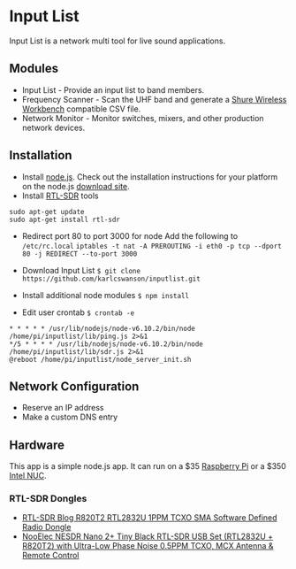# Input List
Input List is a network multi tool for live sound applications.  

## Modules
* Input List - Provide an input list to band members.
* Frequency Scanner - Scan the UHF band and generate a [Shure Wireless Workbench](http://www.shure.com/americas/products/software/wireless-workbench/wireless-workbench-6) compatible CSV file.
* Network Monitor - Monitor switches, mixers, and other production network devices.

## Installation
* Install [node.js](https://nodejs.org).  Check out the installation  instructions for your platform on the node.js [download site](https://nodejs.org/en/download/).
* Install [RTL-SDR](http://osmocom.org/projects/sdr/wiki/rtl-sdr) tools

```
sudo apt-get update
sudo apt-get install rtl-sdr
```

* Redirect port 80 to port 3000 for node
Add the following to `/etc/rc.local`
`iptables -t nat -A PREROUTING -i eth0 -p tcp --dport 80 -j REDIRECT --to-port 3000`

* Download Input List ```$ git clone https://github.com/karlcswanson/inputlist.git```
* Install additional node modules `$ npm install`

* Edit user crontab `$ crontab -e`
```
* * * * * /usr/lib/nodejs/node-v6.10.2/bin/node /home/pi/inputlist/lib/ping.js 2>&1
*/5 * * * * /usr/lib/nodejs/node-v6.10.2/bin/node /home/pi/inputlist/lib/sdr.js 2>&1
@reboot /home/pi/inputlist/node_server_init.sh
```

## Network Configuration
* Reserve an IP address
* Make a custom DNS entry


## Hardware
This app is a simple node.js app.  It can run on a $35 [Raspberry Pi](http://amzn.to/2qwdky5) or a $350 [Intel NUC](http://amzn.to/2qABmY5).


### RTL-SDR Dongles
* [RTL-SDR Blog R820T2 RTL2832U 1PPM TCXO SMA Software Defined Radio Dongle](http://amzn.to/2qvKjCY)
* [NooElec NESDR Nano 2+ Tiny Black RTL-SDR USB Set (RTL2832U + R820T2) with Ultra-Low Phase Noise 0.5PPM TCXO, MCX Antenna & Remote Control](http://amzn.to/2qvQarO)
